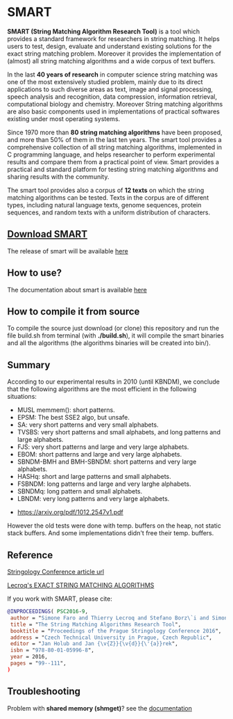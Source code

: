 # SMART
**SMART (String Matching Algorithm Research Tool)** is a tool which provides a standard framework for researchers in string matching. It helps users to test, design, evaluate and understand existing solutions for the exact string matching problem. Moreover it provides the implementation of (almost) all string matching algorithms and a wide corpus of text buffers.

In the last **40 years of research** in computer science string matching was one of the most extensively studied problem, mainly due to its direct applications to such diverse areas as text, image and signal processing, speech analysis and recognition, data compression, information retrieval, computational biology and chemistry. Moreover String matching algorithms are also basic components used in implementations of practical softwares existing under most operating systems.

Since 1970 more than **80 string matching algorithms** have been proposed, and more than 50% of them in the last ten years. The smart tool provides a comprehensive collection of all string matching algorithms, implemented in C programming language, and helps researcher to perform experimental results and compare them from a practical point of view. Smart provides a practical and standard platform for testing string matching algorithms and sharing results with the community.

The smart tool provides also a corpus of **12 texts** on which the string matching algorithms can be tested. Texts in the corpus are of different types, including natural language texts, genome sequences, protein sequences, and random texts with a uniform distribution of characters.

## [Download SMART](https://github.com/smart-tool/smart/releases)
The release of smart will be available [here](https://github.com/smart-tool/smart/releases)

## How to use?
The documentation about smart is available [here](https://www.dmi.unict.it/faro/smart/howto.php)

## How to compile it from source
To compile the source just download (or clone) this repository and run the file build.sh from terminal (with **./build.sh**), it will compile the smart binaries and all the algorithms (the algorithms binaries will be created into bin/).

## Summary

According to our experimental results in 2010 (until KBNDM), we conclude
that the following algorithms are the most efficient in the following situations:

* MUSL memmem(): short patterns.
* EPSM: The best SSE2 algo, but unsafe.
* SA: very short patterns and very small alphabets.
* TVSBS: very short patterns and small alphabets, and long patterns and large alphabets.
* FJS: very short patterns and large and very large alphabets.
* EBOM: short patterns and large and very large alphabets.
* SBNDM-BMH and BMH-SBNDM: short patterns and very large alphabets.
* HASHq: short and large patterns and small alphabets.
* FSBNDM: long patterns and large and very larghe alphabets.
* SBNDMq: long pattern and small alphabets.
* LBNDM: very long patterns and very large alphabets.

- https://arxiv.org/pdf/1012.2547v1.pdf

However the old tests were done with temp. buffers on the heap, not static stack buffers.
And some implementations didn't free their temp. buffers.

## Reference

[Stringology Conference article url](https://www.stringology.org/event/2016/p09.html)

[Lecroq's EXACT STRING MATCHING ALGORITHMS](https://www-igm.univ-mlv.fr/~lecroq/string/)

If you work with SMART, please cite:
```BibTeX
@INPROCEEDINGS( PSC2016-9, 
 author = "Simone Faro and Thierry Lecroq and Stefano Borz\`i and Simone Di Mauro and Alessandro Maggio",
 title = "The String Matching Algorithms Research Tool",
 booktitle = "Proceedings of the Prague Stringology Conference 2016",
 address = "Czech Technical University in Prague, Czech Republic",
 editor = "Jan Holub and Jan {\v{Z}}{\v{d}}{\'{a}}rek",
 isbn = "978-80-01-05996-8",
 year = 2016,
 pages = "99--111",
)
```

## Troubleshooting

Problem with **shared memory (shmget)**? see the [documentation](https://www.dmi.unict.it/faro/smart/howto.php)

